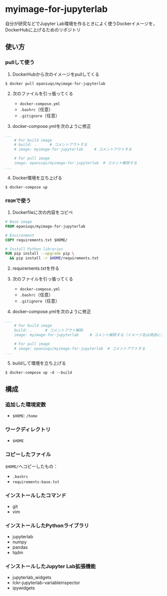 # myimage-for-jupyterlab
自分が研究などでJupyter Lab環境を作るときによく使うDockerイメージを，DockerHubに上げるためのリポジトリ

## 使い方

### pullして使う

1. DockerHubから次のイメージをpullしてくる

```
$ docker pull epaniuqs/myimage-for-jupyterlab
```

2. 次のファイルを引っ張ってくる
    - `docker-compose.yml`
    - `.bashrc`（任意）
    - `.gitignore`（任意）

3. docker-compose.ymlを次のように修正

```yml
...
    # For build image
    # build: .      # コメントアウトする
    # image: myimage-for-jupyterlab     # コメントアウトする

    # For pull image
    image: epaniuqs/myimage-for-jupyterlab  # コメント解除する
...
```

4. Docker環境を立ち上げる
```
$ docker-compose up
```

### `FROM`で使う

1. Dockerfileに次の内容をコピペ
```Dockerfile
# Base image
FROM epaniuqs/myimage-for-jupyterlab

# Environment
COPY requirements.txt $HOME/

# Install Python libraries
RUN pip install --upgrade pip \
  && pip install -r $HOME/requirements.txt

```

2. requirements.txtを作る

3. 次のファイルを引っ張ってくる
    - `docker-compose.yml`
    - `.bashrc`（任意）
    - `.gitignore`（任意）

4. docker-compose.ymlを次のように修正

```yml
...
    # For build image
    build: .      # コメントアウト解除
    image: myimage-for-jupyterlab     # コメント解除する（イメージ名は用途に合わせて変更すること）

    # For pull image
    # image: epaniuqs/myimage-for-jupyterlab  # コメントアウトする
...
```

5. buildして環境を立ち上げる
```
$ docker-compose up -d --build
```


## 構成

### 追加した環境変数
- `$HOME`: `/home`

### ワークディレクトリ
- `$HOME`

### コピーしたファイル

`$HOME/`へコピーしたもの：
- `.bashrc`
- `requirements-base.txt`

### インストールしたコマンド
- git
- vim

### インストールしたPythonライブラリ
- jupyterlab
- numpy
- pandas
- tqdm

### インストールしたJupyter Lab拡張機能
- jupyterlab_widgets
- lckr-jupyterlab-variableinspector
- ipywidgets
